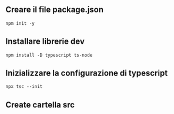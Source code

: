 ## Creare il file package.json
```
npm init -y
```

## Installare librerie dev
```
npm install -D typescript ts-node
```

## Inizializzare la configurazione di typescript
```
npx tsc --init
```

## Create cartella src
